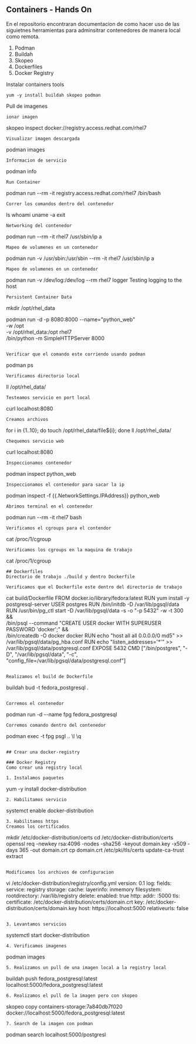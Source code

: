 ## Containers - Hands On 

En el repositorio encontraran documentacion de como hacer uso de las siguietnes herramientas para adminsitrar contenedores de manera local como remota.

1. Podman
2. Buildah
3. Skopeo
4. Dockerfiles
5. Docker Registry


Instalar containers tools
```
yum -y install buildah skopeo podman
```
Pull de imagenes
```
ionar imagen
```
skopeo inspect docker://registry.access.redhat.com/rhel7
```
Visualizar imagen descargada
```
podman images
```
Informacion de servicio
```
podman info
```
Run Container
```
podman run --rm -it registry.access.redhat.com/rhel7 /bin/bash
```
Correr los comandos dentro del contenedor
```
ls
whoami 
uname -a 
exit
```
Networking del contenedor
```
podman run --rm -it rhel7 /usr/sbin/ip a
```
Mapeo de volumenes en un contenedor
```
podman run -v /usr/sbin:/usr/sbin --rm -it rhel7 /usr/sbin/ip a
```
Mapeo de volumenes en un contenedor
```
podman run -v /dev/log:/dev/log --rm rhel7 logger Testing logging to the host
```
Persistent Container Data
```
mkdir /opt/rhel_data

podman run -d -p 8080:8000 --name="python_web" \
       -w /opt \
       -v /opt/rhel_data:/opt rhel7 \
       /bin/python -m SimpleHTTPServer 8000
```

Verificar que el comando este corriendo usando podman 
```
podman ps 
```
Verificamos directorio local
```
ll /opt/rhel_data/
```
Testeamos servicio en port local
```
curl localhost:8080
```
Creamos archivos
```
for i in {1..10}; do touch /opt/rhel_data/file${i}; done
ll /opt/rhel_data/
```
Chequemos servicio web
```
curl localhost:8080
```
Inspeccionamos contenedor
```
podman inspect python_web
```
Inspeccionamos el contenedor para sacar la ip
```
podman inspect -f {{.NetworkSettings.IPAddress}} python_web
```
Abrimos terminal en el contenedor
```
podman run --rm -it rhel7 bash
```
Verificamos el cgroups para el contendor
```
cat /proc/1/cgroup
```
Verificamos los cgroups en la maquina de trabajo
```
cat /proc/1/cgroup
```
## Dockerfiles
Directorio de trabajo ./build y dentro Dockerfile

Verificamos que el Dockerfile este dentro del directorio de trabajo
```
cat build/Dockerfile
FROM docker.io/library/fedora:latest
RUN yum install -y postgresql-server
USER postgres
RUN /bin/initdb -D /var/lib/pgsql/data
RUN /usr/bin/pg_ctl start -D /var/lib/pgsql/data -s -o "-p 5432" -w -t 300 &&\
                /bin/psql --command "CREATE USER docker WITH SUPERUSER PASSWORD 'docker';" &&\
                /bin/createdb -O docker docker
RUN echo "host all  all    0.0.0.0/0  md5" >> /var/lib/pgsql/data/pg_hba.conf
RUN echo "listen_addresses='*'" >> /var/lib/pgsql/data/postgresql.conf
EXPOSE 5432
CMD ["/bin/postgres", "-D", "/var/lib/pgsql/data", "-c", "config_file=/var/lib/pgsql/data/postgresql.conf"]
```

Realizamos el build de Dockerfile
```
buildah bud -t fedora_postgresql .
```

Corremos el contenedor
```
podman run -d --name fpg fedora_postgresql
```
Corremos comando dentro del contenedor
```
podman exec -t fpg psgl
..
\l
\q
```

## Crear una docker-registry

### Docker Registry 
Como crear una registry local

1. Instalamos paquetes
```
yum -y install docker-distribution
```
2. Habilitamos servicio
```
systemct enable docker-distribution
```
3. Habilitamos https
Creamos los certificados
```
mkdir /etc/docker-distribution/certs
cd /etc/docker-distribution/certs
openssl req -newkey rsa:4096 -nodes -sha256 -keyout domain.key -x509 -days 365 -out domain.crt
cp domain.crt /etc/pki/tls/certs
update-ca-trust extract
```

Modificamos los archivos de configuracion
```
vi /etc/docker-distribution/registry/config.yml
version: 0.1
log:
  fields:
    service: registry
storage:
    cache:
        layerinfo: inmemory
    filesystem:
        rootdirectory: /var/lib/registry
    delete:
        enabled: true
http:
    addr: :5000
    tls:
      certificate: /etc/docker-distribution/certs/domain.crt
      key: /etc/docker-distribution/certs/domain.key
    host: https://localhost:5000
    relativeurls: false
```

3. Levantamos servicios
```
systemctl start docker-distribution
```
4. Verificamos imagenes
```
podman images
```
5. Realizamos un pull de una imagen local a la registry local
```
buildah push fedora_postgresql:latest localhost:5000/fedora_postgresql:latest
```
6. Realizamos el pull de la imagen pero con skopeo
```
skopeo copy containers-storage:7a840db7f020 docker://localhost:5000/fedora_postgresql:latest
```
7. Search de la imagen con podman 
```
podman search localhost:5000/postgresl
```